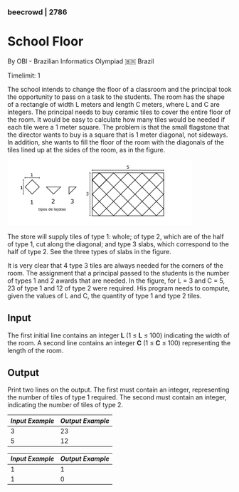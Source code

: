 ### beecrowd | 2786

# School Floor

By OBI - Brazilian Informatics Olympiad :brazil: Brazil

Timelimit: 1

The school intends to change the floor of a classroom and the principal took the opportunity to pass on a task to the students. The room has the shape of a rectangle of width L meters and length C meters, where L and C are integers. The principal needs to buy ceramic tiles to cover the entire floor of the room. It would be easy to calculate how many tiles would be needed if each tile were a 1 meter square. The problem is that the small flagstone that the director wants to buy is a square that is 1 meter diagonal, not sideways. In addition, she wants to fill the floor of the room with the diagonals of the tiles lined up at the sides of the room, as in the figure.

![Squares describing](./assets/UOJ_2786.webp)

The store will supply tiles of type 1: whole; of type 2, which are of the half of type 1, cut along the diagonal; and type 3 slabs, which correspond to the half of type 2. See the three types of slabs in the figure.

It is very clear that 4 type 3 tiles are always needed for the corners of the room. The assignment that a principal passed to the students is the number of types 1 and 2 awards that are needed. In the figure, for L = 3 and C = 5, 23 of type 1 and 12 of type 2 were required. His program needs to compute, given the values ​​of L and C, the quantity of type 1 and type 2 tiles.

## Input

The first initial line contains an integer **L** (1 ≤ **L** ≤ 100) indicating the width of the room. A second line contains an integer **C** (1 ≤ **C** ≤ 100) representing the length of the room.

## Output

Print two lines on the output. The first must contain an integer, representing the number of tiles of type 1 required. The second must contain an integer, indicating the number of tiles of type 2.

| _Input Example_ | _Output Example_ |
| :-------------- | :--------------- |
| 3               | 23               |
| 5               | 12               |

| _Input Example_ | _Output Example_ |
| :-------------- | :--------------- |
| 1               | 1                |
| 1               | 0                |
